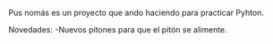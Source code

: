 Pus nomás es un proyecto que ando haciendo para practicar Pyhton.

Novedades:
-Nuevos pitones para que el pitón se alimente.
